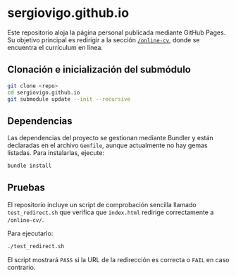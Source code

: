 # sergiovigo.github.io

Este repositorio aloja la página personal publicada mediante GitHub Pages. Su objetivo principal es redirigir a la sección [`/online-cv`](./online-cv), donde se encuentra el currículum en línea.

## Clonación e inicialización del submódulo

```bash
git clone <repo>
cd sergiovigo.github.io
git submodule update --init --recursive
```

## Dependencias

Las dependencias del proyecto se gestionan mediante Bundler y están declaradas en el archivo `Gemfile`, aunque actualmente no hay gemas listadas. Para instalarlas, ejecute:

```bash
bundle install
```


## Pruebas

El repositorio incluye un script de comprobación sencilla llamado `test_redirect.sh` que verifica que `index.html` redirige correctamente a `/online-cv/`.

Para ejecutarlo:

```bash
./test_redirect.sh
```

El script mostrará `PASS` si la URL de la redirección es correcta o `FAIL` en caso contrario.

